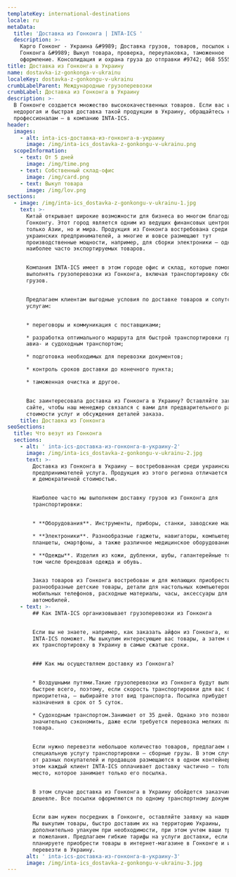 ```yaml
---
templateKey: international-destinations
locale: ru
metaData:
  title: 'Доставка из Гонконга | INTA-ICS '
  description: >-
    Карго Гонконг - Украина &#9989; Доставка грузов, товаров, посылок из
    Гонконга &#9989; Выкуп товара, проверка, переупаковка, таможенное
    оформление. Консолидация и охрана груза до отправки #9742; 068 5555 999
title: Доставка из Гонконга в Украину
name: dostavka-iz-gonkonga-v-ukrainu
localeKey: dostavka-z-gonkongu-v-ukrainu
crumbLabelParent: Международные грузоперевозки
crumbLabel: Доставка из Гонконга в Украину
description: >-
  В Гонконге создается множество высококачественных товаров. Если вас интересует
  недорогая и быстрая доставка такой продукции в Украину, обращайтесь к
  профессионалам — в компанию INTA-ICS.
header:
  images:
    - alt: inta-ics-доставка-из-гонконга-в-украину
      image: /img/inta-ics_dostavka-z-gonkongu-v-ukrainu.png
  scopeInformation:
    - text: От 5 дней
      image: /img/time.png
    - text: Собственный склад-офис
      image: /img/card.png
    - text: Выкуп товара
      image: /img/lov.png
sections:
  - image: /img/inta-ics_dostavka-z-gonkongu-v-ukrainu-1.jpg
    text: >-
      Китай открывает широкие возможности для бизнеса во многом благодаря
      Гонконгу. Этот город является одним из ведущих финансовых центров не
      только Азии, но и мира. Продукция из Гонконга востребована среди
      украинских предпринимателей, а многие и вовсе размещают тут
      производственные мощности, например, для сборки электроники — одного из
      наиболее часто экспортируемых товаров.


      Компания INTA-ICS имеет в этом городе офис и склад, которые помогают нам
      выполнять грузоперевозки из Гонконга, включая транспортировку сборных
      грузов.


      Предлагаем клиентам выгодные условия по доставке товаров и сопутствующим
      услугам:


      * переговоры и коммуникация с поставщиками;

      * разработка оптимального маршрута для быстрой транспортировки грузов
      авиа- и судоходным транспортом;

      * подготовка необходимых для перевозки документов;

      * контроль сроков доставки до конечного пункта;

      * таможенная очистка и другое.


      Вас заинтересовала доставка из Гонконга в Украину? Оставляйте заявку на
      сайте, чтобы наш менеджер связался с вами для предварительного расчета
      стоимости услуг и обсуждения деталей заказа.
    title: Доставка из Гонконга
seoSections:
  title: Что везут из Гонконга
  sections:
    - alt: ' inta-ics-доставка-из-гонконга-в-украину-2'
      image: /img/inta-ics_dostavka-z-gonkongu-v-ukrainu-2.jpg
      text: >-
        Доставка из Гонконга в Украину — востребованная среди украинских
        предпринимателей услуга. Продукция из этого региона отличается качеством
        и демократичной стоимостью.


        Наиболее часто мы выполняем доставку грузов из Гонконга для
        транспортировки:


        * **Оборудования**. Инструменты, приборы, станки, заводские машины.

        * **Электроники**. Разнообразные гаджеты, навигаторы, компьютеры,
        планшеты, смартфоны, а также различное медицинское оборудование.

        * **Одежды**. Изделия из кожи, дубленки, шубы, галантерейные товары, в
        том числе брендовая одежда и обувь.


        Заказ товаров из Гонконга востребован и для желающих приобрести
        разнообразные детские товары, детали для настольных компьютеров,
        мобильных телефонов, расходные материалы, часы, аксессуары для
        автомобилей.
    - text: >-
        ## Как INTA-ICS организовывает грузоперевозки из Гонконга


        Если вы не знаете, например, как заказать айфон из Гонконга, компания
        INTA-ICS поможет. Мы выкупим интересующие вас товары, а затем организуем
        их транспортировку в Украину в самые сжатые сроки.


        ### Как мы осуществляем доставку из Гонконга?


        * Воздушными путями.Такие грузоперевозки из Гонконга будут выполнены
        быстрее всего, поэтому, если скорость транспортировки для вас более
        приоритетна, — выбирайте этот вид транспорта. Посылка прибудет в точку
        назначения в срок от 5 суток.

        * Судоходным транспортом.Занимает от 35 дней. Однако это позволит вам
        значительно сэкономить, даже если требуется перевозка мелких партий
        товара.


        Если нужно перевезти небольшое количество товаров, предлагаем вам
        специальную услугу транспортировки — сборные грузы. В этом случае заказы
        от разных покупателей и продавцов размещаются в одном контейнере. При
        этом каждый клиент INTA-ICS оплачивает доставку частично — только то
        место, которое занимает только его посылка.


        В этом случае доставка из Гонконга в Украину обойдется заказчикам еще
        дешевле. Все посылки оформляются по одному транспортному документу.


        Если вам нужен посредник в Гонконге, оставляйте заявку на нашем сайте.
        Мы выкупим товары, быстро доставим их на территорию Украины,
        дополнительно упакуем при необходимости, при этом учтем ваши требования
        и пожелания. Предлагаем гибкие тарифы на услуги доставки, если вы
        планируете приобрести товары в интернет-магазине в Гонконге и их нужно
        перевезти в Украину.
      alt: ' inta-ics-доставка-из-гонконга-в-украину-3'
      image: /img/inta-ics_dostavka-z-gonkongu-v-ukrainu-3.jpg
---
```

